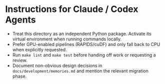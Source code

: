 # Instructions for Claude / Codex Agents

- Treat this directory as an independent Python package. Activate its virtual environment when running commands locally.
- Prefer GPU-enabled pipelines (RAPIDS/cuDF) and only fall back to CPU when explicitly requested.
- Run `make lint` and `make test` before handing off work or requesting a review.
- Document non-obvious design decisions in `docs/development/memories.md` and mention the relevant migration phase.
